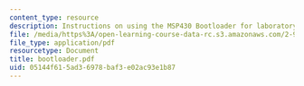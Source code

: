 ```yaml
---
content_type: resource
description: Instructions on using the MSP430 Bootloader for laboratory assignments.
file: /media/https%3A/open-learning-course-data-rc.s3.amazonaws.com/2-996-biomedical-devices-design-laboratory-fall-2007/05144f615ad36978baf3e02ac93e1b87_bootloader.pdf
file_type: application/pdf
resourcetype: Document
title: bootloader.pdf
uid: 05144f61-5ad3-6978-baf3-e02ac93e1b87
---
```

